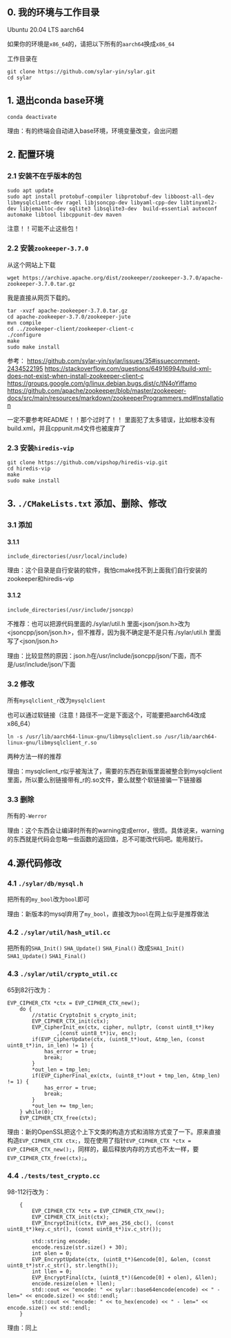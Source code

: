 ## 0. 我的环境与工作目录
Ubuntu 20.04 LTS aarch64

如果你的环境是`x86_64`的，请把以下所有的`aarch64`换成`x86_64`

工作目录在
```
git clone https://github.com/sylar-yin/sylar.git
cd sylar
```

## 1. 退出conda base环境
```
conda deactivate
```
理由：有的终端会自动进入base环境，环境变量改变，会出问题

## 2. 配置环境

### 2.1 安装不在乎版本的包 
```
sudo apt update
sudo apt install protobuf-compiler libprotobuf-dev libboost-all-dev libmysqlclient-dev ragel libjsoncpp-dev libyaml-cpp-dev libtinyxml2-dev libjemalloc-dev sqlite3 libsqlite3-dev  build-essential autoconf automake libtool libcppunit-dev maven
```
注意！！可能不止这些包！

### 2.2 安装`zookeeper-3.7.0`

从这个网站上下载
```
wget https://archive.apache.org/dist/zookeeper/zookeeper-3.7.0/apache-zookeeper-3.7.0.tar.gz
```
我是直接从网页下载的。
```
tar -xvzf apache-zookeeper-3.7.0.tar.gz
cd apache-zookeeper-3.7.0/zookeeper-jute
mvn compile
cd ../zookeeper-client/zookeeper-client-c
./configure
make
sudo make install
```
参考：
https://github.com/sylar-yin/sylar/issues/35#issuecomment-2434522195
https://stackoverflow.com/questions/64916994/build-xml-does-not-exist-when-install-zookeeper-client-c
https://groups.google.com/g/linux.debian.bugs.dist/c/tN4oYiffamo
https://github.com/apache/zookeeper/blob/master/zookeeper-docs/src/main/resources/markdown/zookeeperProgrammers.md#Installation

一定不要参考README！！那个过时了！！
里面犯了太多错误，比如根本没有build.xml，并且cppunit.m4文件也被废弃了

### 2.3 安装`hiredis-vip`
```
git clone https://github.com/vipshop/hiredis-vip.git
cd hiredis-vip
make
sudo make install
```

## 3. `./CMakeLists.txt` 添加、删除、修改
### 3.1 添加
#### 3.1.1
```
include_directories(/usr/local/include)
```
理由：这个目录是自行安装的软件，我怕cmake找不到上面我们自行安装的zookeeper和hiredis-vip
#### 3.1.2
```
include_directories(/usr/include/jsoncpp) 
```
不推荐：也可以把源代码里面的./sylar/util.h 里面<json/json.h>改为<jsoncpp/json/json.h>，但不推荐，因为我不确定是不是只有./sylar/util.h 里面写了<json/json.h>

理由：比较显然的原因：json.h在/usr/include/jsoncpp/json/下面，而不是/usr/include/json/下面

### 3.2 修改
所有`mysqlclient_r`改为`mysqlclient`

也可以通过软链接（注意！路径不一定是下面这个，可能要把aarch64改成x86_64）
```
ln -s /usr/lib/aarch64-linux-gnu/libmysqlclient.so /usr/lib/aarch64-linux-gnu/libmysqlclient_r.so
```	
两种方法一样的推荐

理由：mysqlclient_r似乎被淘汰了，需要的东西在新版里面被整合到mysqlclient里面，所以要么别链接带有_r的.so文件，要么就整个软链接骗一下链接器

### 3.3 删除
所有的`-Werror`

理由：这个东西会让编译时所有的warning变成error，很烦。具体说来，warning的东西就是代码会忽略一些函数的返回值，总不可能改代码吧。能用就行。

## 4.源代码修改
### 4.1 `./sylar/db/mysql.h`
把所有的`my_bool`改为`bool`即可

理由：新版本的mysql弃用了`my_bool`，直接改为`bool`在网上似乎是推荐做法

### 4.2 `./sylar/util/hash_util.cc`
把所有的`SHA_Init()` `SHA_Update()` `SHA_Final()` 改成`SHA1_Init()` `SHA1_Update()` `SHA1_Final()`

###	4.3 `./sylar/util/crypto_util.cc`
65到82行改为：
```
EVP_CIPHER_CTX *ctx = EVP_CIPHER_CTX_new();
    do {
        //static CryptoInit s_crypto_init;
        EVP_CIPHER_CTX_init(ctx);
        EVP_CipherInit_ex(ctx, cipher, nullptr, (const uint8_t*)key
                ,(const uint8_t*)iv, enc);
        if(EVP_CipherUpdate(ctx, (uint8_t*)out, &tmp_len, (const uint8_t*)in, in_len) != 1) {
            has_error = true;
            break;
        }
        *out_len = tmp_len;
        if(EVP_CipherFinal_ex(ctx, (uint8_t*)out + tmp_len, &tmp_len) != 1) {
            has_error = true;
            break;
        }
        *out_len += tmp_len;
    } while(0);
    EVP_CIPHER_CTX_free(ctx);
```
理由：新的OpenSSL把这个上下文类的构造方式和消除方式变了一下。原来直接构造`EVP_CIPHER_CTX ctx;`，现在使用了指针`EVP_CIPHER_CTX *ctx = EVP_CIPHER_CTX_new();`，同样的，最后释放内存的方式也不太一样，要`EVP_CIPHER_CTX_free(ctx);`。

### 4.4 `./tests/test_crypto.cc`
98-112行改为：
```
    {
        EVP_CIPHER_CTX *ctx = EVP_CIPHER_CTX_new();
        EVP_CIPHER_CTX_init(ctx);
        EVP_EncryptInit(ctx, EVP_aes_256_cbc(), (const uint8_t*)key.c_str(), (const uint8_t*)iv.c_str());

        std::string encode;
        encode.resize(str.size() + 30);
        int olen = 0;
        EVP_EncryptUpdate(ctx, (uint8_t*)&encode[0], &olen, (const uint8_t*)str.c_str(), str.length());
        int llen = 0;
        EVP_EncryptFinal(ctx, (uint8_t*)(&encode[0] + olen), &llen);
        encode.resize(olen + llen);
        std::cout << "encode: " << sylar::base64encode(encode) << " - len=" << encode.size() << std::endl;
        std::cout << "encode: " << to_hex(encode) << " - len=" << encode.size() << std::endl;
    }
```
理由：同上
